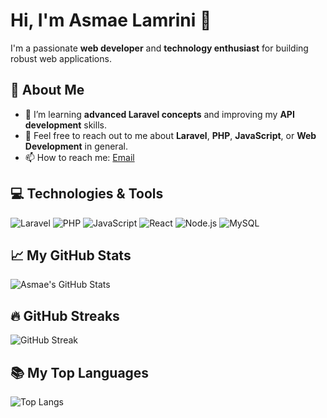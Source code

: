 # Hi, I'm Asmae Lamrini 👋

I'm a passionate **web developer** and **technology enthusiast** for building robust web applications.

## 🚀 About Me
- 🌱 I’m learning **advanced Laravel concepts** and improving my **API development** skills.
- 💬 Feel free to reach out to me about **Laravel**, **PHP**, **JavaScript**, or **Web Development** in general.
- 📫 How to reach me: [Email](mailto:lamrini.asmae01@gmail.com)

## 💻 Technologies & Tools
![Laravel](https://img.shields.io/badge/Laravel-EF4135?style=flat-square&logo=laravel&logoColor=white)
![PHP](https://img.shields.io/badge/PHP-777BB4?style=flat-square&logo=php&logoColor=white)
![JavaScript](https://img.shields.io/badge/JavaScript-F7DF1E?style=flat-square&logo=javascript&logoColor=black)
![React](https://img.shields.io/badge/React-61DAFB?style=flat-square&logo=react&logoColor=black)
![Node.js](https://img.shields.io/badge/Node.js-339933?style=flat-square&logo=node.js&logoColor=white)
![MySQL](https://img.shields.io/badge/MySQL-4479A1?style=flat-square&logo=mysql&logoColor=white)

## 📈 My GitHub Stats
![Asmae's GitHub Stats](https://github-readme-stats.vercel.app/api?username=Lamrini-asmae&show_icons=true&count_private=true&hide_title=true&hide=prs)
   
## 🔥 GitHub Streaks
![GitHub Streak](https://github-readme-streak-stats.herokuapp.com/?user=Lamrini-asmae)

## 📚 My Top Languages
![Top Langs](https://github-readme-stats.vercel.app/api/top-langs/?username=Lamrini-asmae&layout=compact)

